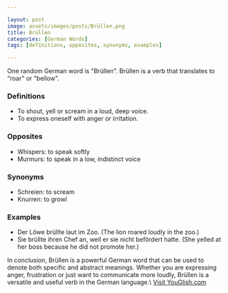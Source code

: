 ```yaml
---

layout: post
image: assets/images/posts/Brüllen.png
title: Brüllen
categories: [German Words]
tags: [definitions, opposites, synonyms, examples]

---
```


One random German word is "Brüllen". Brüllen is a verb that translates to "roar" or "bellow".

### Definitions
- To shout, yell or scream in a loud, deep voice.
- To express oneself with anger or irritation.

### Opposites
- Whispers: to speak softly
- Murmurs: to speak in a low, indistinct voice

### Synonyms
- Schreien: to scream
- Knurren: to growl

### Examples
- Der Löwe brüllte laut im Zoo. (The lion roared loudly in the zoo.)
- Sie brüllte ihren Chef an, weil er sie nicht befördert hatte. (She yelled at her boss because he did not promote her.) 

In conclusion, Brüllen is a powerful German word that can be used to denote both specific and abstract meanings. Whether you are expressing anger, frustration or just want to communicate more loudly, Brüllen is a versatile and useful verb in the German language.\ <a id="yg-widget-0" class="youglish-widget" data-query="Brüllen" data-lang="german" data-components="8412" data-auto-start="0" data-bkg-color="theme_light" data-title="How%20to%20pronounce%20Brüllen%20in%20German"  rel="nofollow" href="https://youglish.com">Visit YouGlish.com</a><script async src="https://youglish.com/public/emb/widget.js" charset="utf-8"></script>